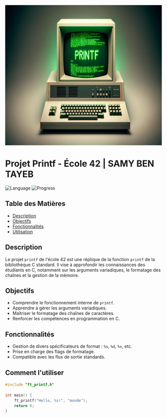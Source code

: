 <div align="center">
  <img height="450" src="https://raw.githubusercontent.com/Kurama77190/PRINTF/main/image/PRINTF%20LOGO.png"  />
</div>

###

# Projet Printf - École 42 | SAMY BEN TAYEB

![Language](https://img.shields.io/badge/language-C-blue)
![Progress](https://img.shields.io/badge/progress-completed-green)

## Table des Matières
- [Description](#description)
- [Objectifs](#objectifs)
- [Fonctionnalités](#fonctionnalités)
- [Utilisation](#comment-lutiliser)

## Description
Le projet `printf` de l'école 42 est une réplique de la fonction `printf` de la bibliothèque C standard. Il vise à approfondir les connaissances des étudiants en C, notamment sur les arguments variadiques, le formatage des chaînes et la gestion de la mémoire.

## Objectifs
- Comprendre le fonctionnement interne de `printf`.
- Apprendre à gérer les arguments variadiques.
- Maîtriser le formatage des chaînes de caractères.
- Renforcer les compétences en programmation en C.

## Fonctionnalités
- Gestion de divers spécificateurs de format : `%s`, `%d`, `%x`, etc.
- Prise en charge des flags de formatage.
- Compatible avec les flux de sortie standards.

## Comment l'utiliser
```c
#include "ft_printf.h"

int main() {
    ft_printf("Hello, %s!", "monde");
    return 0;
}
